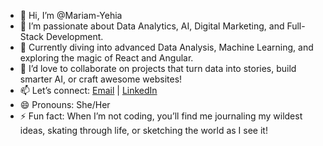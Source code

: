 - 👋 Hi, I’m @Mariam-Yehia  
- 👀 I’m passionate about Data Analytics, AI, Digital Marketing, and Full-Stack Development.  
- 🌱 Currently diving into advanced Data Analysis, Machine Learning, and exploring the magic of React and Angular.  
- 💞️ I’d love to collaborate on projects that turn data into stories, build smarter AI, or craft awesome websites!  
- 📫 Let’s connect: [Email](mailto:mariamzakaria656@gmail.com) | [LinkedIn](https://www.linkedin.com/in/mariam-zakaria-94a7b322a)  
- 😄 Pronouns: She/Her  
- ⚡ Fun fact: When I’m not coding, you’ll find me journaling my wildest ideas, skating through life, or sketching the world as I see it!  

<!---
Mariam-Yehia/Mariam-Yehia is a ✨ special ✨ repository because its `README.md` (this file) appears on your GitHub profile.
You can click the Preview link to take a look at your changes.
--->
